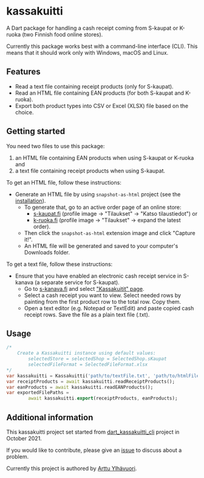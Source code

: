 # kassakuitti

A Dart package for handling a cash receipt coming from S-kaupat or K-ruoka (two Finnish food online stores).

Currently this package works best with a command-line interface (CLI). This means that it should work only with Windows, macOS and Linux.

## Features

- Read a text file containing receipt products (only for S-kaupat).
- Read an HTML file containing EAN products (for both S-kaupat and K-ruoka).
- Export both product types into CSV or Excel (XLSX) file based on the choice.

## Getting started

You need two files to use this package:
1. an HTML file containing EAN products when using S-kaupat or K-ruoka and 
2. a text file containing receipt products when using S-kaupat.

To get an HTML file, follow these instructions:
- Generate an HTML file by using `snapshot-as-html` project (see the [installation](https://github.com/areee/dart_kassakuitti_cli/blob/main/INSTALLATION.md)).
  - To generate that, go to an active order page of an online store:
    - [s-kaupat.fi](https://www.s-kaupat.fi) (profile image → "Tilaukset" → "Katso tilaustiedot") or
    - [k-ruoka.fi](https://www.k-ruoka.fi) (profile image → "Tilaukset" → expand the latest order).
  - Then click the `snapshot-as-html` extension image and click "Capture it!".
  - An HTML file will be generated and saved to your computer's Downloads folder.

To get a text file, follow these instructions:
- Ensure that you have enabled an electronic cash receipt service in S-kanava (a separate service for S-kaupat).
    - Go to [s-kanava.fi](https://www.s-kanava.fi) and select ["Kassakuitit" page](https://www.s-kanava.fi/web/s/oma-s-kanava/asiakasomistaja/kassakuitit).
    - Select a cash receipt you want to view. Select needed rows by painting from the first product row to the total row. Copy them.
    - Open a text editor (e.g. Notepad or TextEdit) and paste copied cash receipt rows. Save the file as a plain text file (.txt).

## Usage

```dart
/*
    Create a Kassakuitti instance using default values:
        selectedStore = selectedShop = SelectedShop.sKaupat
        selectedFileFormat = SelectedFileFormat.xlsx
*/
var kassakuitti = Kassakuitti('path/to/textFile.txt', 'path/to/htmlFile.html');
var receiptProducts = await kassakuitti.readReceiptProducts();
var eanProducts = await kassakuitti.readEANProducts();
var exportedFilePaths =
        await kassakuitti.export(receiptProducts, eanProducts);
```

## Additional information

This kassakuitti project set started from [dart_kassakuitti_cli](https://github.com/areee/dart_kassakuitti_cli) project in October 2021.

If you would like to contribute, please give an [issue](https://github.com/areee/kassakuitti/issues) to discuss about a problem.

Currently this project is authored by [Arttu Ylhävuori](https://www.linkedin.com/in/arttuylh).